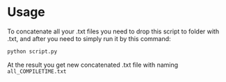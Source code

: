 # Usage

To concatenate all your .txt files you need to drop this script to folder with .txt, and after you need to simply run it by this command:
```py
python script.py
```


At the result you get new concatenated .txt file with naming `all_COMPILETIME.txt`
